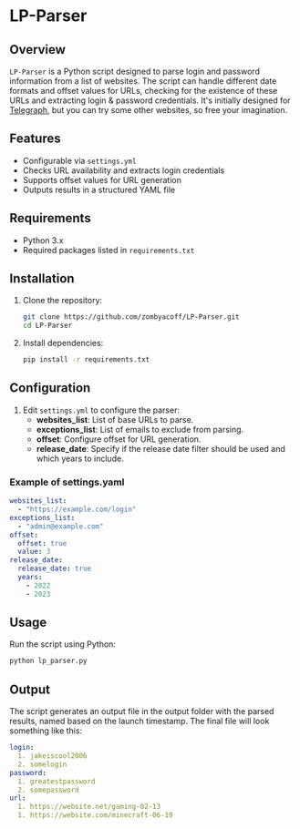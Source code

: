 # LP-Parser

## Overview
`LP-Parser` is a Python script designed to parse login and password information from a list of websites. 
The script can handle different date formats and offset values for URLs, checking for the existence of these URLs and extracting login & password credentials. 
It's initially designed for [Telegraph](https://telegra.ph/), but you can try some other websites, so free your imagination.

## Features
- Configurable via `settings.yml`
- Checks URL availability and extracts login credentials
- Supports offset values for URL generation
- Outputs results in a structured YAML file

## Requirements
- Python 3.x
- Required packages listed in `requirements.txt`

## Installation
1. Clone the repository:
    ```bash
    git clone https://github.com/zombyacoff/LP-Parser.git
    cd LP-Parser
    ```

2. Install dependencies:
    ```bash
    pip install -r requirements.txt
    ```

## Configuration
1. Edit `settings.yml` to configure the parser:
    - **websites_list**: List of base URLs to parse.
    - **exceptions_list**: List of emails to exclude from parsing.
    - **offset**: Configure offset for URL generation.
    - **release_date**: Specify if the release date filter should be used and which years to include.
### Example of settings.yaml
```yaml
websites_list:
  - "https://example.com/login"
exceptions_list:
  - "admin@example.com"
offset:
  offset: true
  value: 3
release_date:
  release_date: true
  years:
    - 2022
    - 2023
```

## Usage
Run the script using Python:
```bash
python lp_parser.py
```
## Output
The script generates an output file in the output folder with the parsed results, named based on the launch timestamp.
The final file will look something like this:
```yaml
login:
  1. jakeiscool2006
  2. somelogin
password:
  1. greatestpassword
  2. somepassword
url:
  1. https://website.net/gaming-02-13
  1. https://website.com/minecraft-06-19
```


